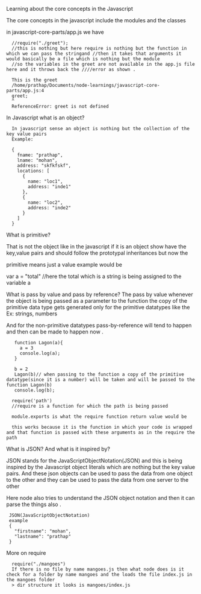 Learning about the core concepts in the Javascript

The core concepts in the javascript include the modules and the classes


in javascript-core-parts/app.js we have 
```
  //require("./greet");
  //this is nothing but here require is nothing but the function in which we can pass the stringand //then it takes that arguments it would basically be a file which is nothing but the module 
  //so the variables in the greet are not available in the app.js file here and it throws back the ////error as shown .

  This is the greet
  /home/prathap/Documents/node-learnings/javascript-core-parts/app.js:4
  greet;
  ^
  ReferenceError: greet is not defined
```


In Javascript what is an object?

```
  In javascript sense an object is nothing but the collection of the key value pairs 
  Example:
  
  {
    fname: "prathap",
    lname: "mohan",
    address: "skfkfskf",
    locations: [
      {
        name: "loc1",
        address: "inde1"  
      },
      {
        name: "loc2",
        address: "inde2"  
      }  
    ]  
  }
```


What is primitive?

  That is not the object like in the javascript if it is an object show have the key,value pairs and should follow the prototypal inheritances but now the 

  primitive means just a value example would be

  var a = "total"
  //here the total which is a string is being assigned to the variable a



What is pass by value and pass by reference?
   The pass by value whenever the object is being passed as a parameter to the function the copy of the primitive data type gets generated only for the primitive datatypes like the 
   Ex: strings, numbers

   And for the non-primitive datatypes pass-by-reference will tend to happen and then can be made to happen now .

```
   function Lagon(a){
     a = 3
     console.log(a);
   }

   b = 2
   Lagon(b)// when passing to the function a copy of the primitive datatype(since it is a number) will be taken and will be passed to the function Lagon(b)
   console.log(b);
```

```
  require('path')
  //require is a function for which the path is being passed

  module.exports is what the require function return value would be 

  this works because it is the function in which your code is wrapped and that function is passed with these arguments as in the require the path
```


What is JSON? And what is it inspired by?

JSON stands for the JavaScriptObjectNotation(JSON) and this is being inspired by the Javascript object literals which are nothing but the key value pairs. And these json objects can be used to pass the data from one object to the other and they can be used to pass the data from one server to the other 

Here node also tries to understand the JSON object notation and then it can parse the things also .

```
 JSON(JavaScriptObjectNotation)
 example
 {
   "firstname": "mohan",
   "lastname": "prathap"
 }
```


More on require
```
  require("./mangoes")
  If there is no file by name mangoes.js then what node does is it check for a folder by name mangoes and the loads the file index.js in the mangoes folder 
  > dir structure it looks is mangoes/index.js
```